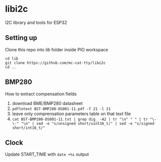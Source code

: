 # libi2c
I2C library and tools for ESP32 

## Setting up
Clone this repo into _lib_ folder inside PIO workspace
```
cd lib
git clone https://github.com/mc-cat-tty/libi2c
cd ..
```

## BMP280
How to extract compensation fields
1. download BME/BMP280 datasheet
2. `pdftotext BST-BMP280-DS001-11.pdf -f 21 -l 21`
3. leave only comprensation parameters table on that text file
4. `cat BST-BMP280-DS001-11.txt | grep dig_ -A2 | tr "\n" " " | tr "\-\-" "\n" | sed -e "s/unsigned short/uint16_t/" | sed -e "s/signed short/int16_t/"`

## Clock
Update START_TIME with `date +%s` output

